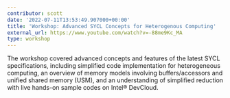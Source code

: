 ```yaml
---
contributor: scott
date: '2022-07-11T13:53:49.907000+00:00'
title: 'Workshop: Advanced SYCL Concepts for Heterogenous Computing'
external_url: https://www.youtube.com/watch?v=-88me9Kc_MA
type: workshop
---
```


The workshop covered advanced concepts and features of the latest SYCL specifications, including simplified code
implementation for heterogeneous computing, an overview of memory models involving buffers/accessors and unified shared
memory (USM), and an understanding of simplified reduction with live hands-on sample codes on Intel® DevCloud.